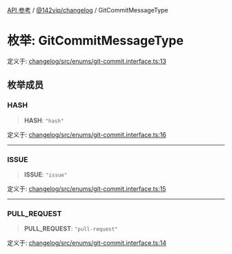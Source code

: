 [API 参考](../wiki/Home) / [@142vip/changelog](../wiki/@142vip.changelog) / GitCommitMessageType

# 枚举: GitCommitMessageType

定义于: [changelog/src/enums/git-commit.interface.ts:13](https://github.com/142vip/core-x/blob/25cf658819688f02293d600e7003b5877a2f9489/packages/changelog/src/enums/git-commit.interface.ts#L13)

## 枚举成员

### HASH

> **HASH**: `"hash"`

定义于: [changelog/src/enums/git-commit.interface.ts:16](https://github.com/142vip/core-x/blob/25cf658819688f02293d600e7003b5877a2f9489/packages/changelog/src/enums/git-commit.interface.ts#L16)

***

### ISSUE

> **ISSUE**: `"issue"`

定义于: [changelog/src/enums/git-commit.interface.ts:15](https://github.com/142vip/core-x/blob/25cf658819688f02293d600e7003b5877a2f9489/packages/changelog/src/enums/git-commit.interface.ts#L15)

***

### PULL\_REQUEST

> **PULL\_REQUEST**: `"pull-request"`

定义于: [changelog/src/enums/git-commit.interface.ts:14](https://github.com/142vip/core-x/blob/25cf658819688f02293d600e7003b5877a2f9489/packages/changelog/src/enums/git-commit.interface.ts#L14)
